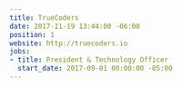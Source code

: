 ```yaml
---
title: TrueCoders
date: 2017-11-19 13:44:00 -06:00
position: 1
website: http://truecoders.io
jobs:
- title: President & Technology Officer
  start_date: 2017-09-01 00:00:00 -05:00
---
```


